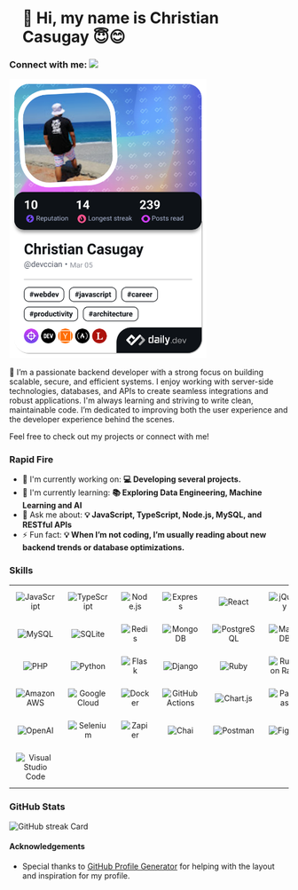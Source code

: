 <div id="toc">
  <ul align="left" style="list-style: none">
    <summary>
      <h1>
        👋 Hi, my name is Christian Casugay 😇😊
      </h1>
    </summary>
  </ul>
</div>

<h3 align="left">Connect with me: <a href="https://www.linkedin.com/in/christian-casugay-bb3446114/" target="_blank"><img src="https://img.shields.io/badge/LinkedIn-0077B5?style=for-the-badge&logo=linkedin&logoColor=white" height="18" style="margin-right: 4px"></a></h3>
<p align="left"></p>

<a href="https://app.daily.dev/devccian"><img src="./devcard.png" width="356" alt="Christian Casugay's Dev Card"/></a>

 <p align="left">🚀 I’m a passionate backend developer with a strong focus on building scalable, secure, and efficient systems. I enjoy working with server-side technologies, databases, and APIs to create seamless integrations and robust applications.
I'm always learning and striving to write clean, maintainable code. I’m dedicated to improving both the user experience and the developer experience behind the scenes.

Feel free to check out my projects or connect with me!</p>

**<h3 align="left">Rapid Fire</h3>**

- 💼 I'm currently working on: **💻 Developing several projects.**
- 🌱 I'm currently learning: **📚 Exploring Data Engineering, Machine Learning and AI**
- 💬 Ask me about: **💡 JavaScript, TypeScript, Node.js, MySQL, and RESTful APIs**
- ⚡ Fun fact: **💡 When I’m not coding, I’m usually reading about new backend trends or database optimizations.**

 **<h3 align="left">Skills</h3>**

<table style="width: 100%; border: 0px solid white;"><tr><td style="text-align: center; border: 0px; padding: 12px;"><img src="https://img.shields.io/badge/JavaScript-F7DF1C?logo=javascript&logoColor=white" height="32" alt="JavaScript"/></td><td style="text-align: center; border: 0px; padding: 12px;"><img src="https://img.shields.io/badge/TypeScript-3178C6?logo=typescript&logoColor=white" height="32" alt="TypeScript"/></td><td style="text-align: center; border: 0px; padding: 12px;"><img src="https://img.shields.io/badge/Node.js-8CC84B?logo=node.js&logoColor=white" height="32" alt="Node.js"/></td><td style="text-align: center; border: 0px; padding: 12px;"><img src="https://img.shields.io/badge/Express-000000?logo=express&logoColor=white" height="32" alt="Express"/></td><td style="text-align: center; border: 0px; padding: 12px;"><img src="https://img.shields.io/badge/React-20232A?logo=react&logoColor=61DAFB" height="32" alt="React"/></td><td style="text-align: center; border: 0px; padding: 12px;"><img src="https://img.shields.io/badge/jQuery-0769AD?logo=jquery&logoColor=white" height="32" alt="jQuery"/></td></tr><tr><td style="text-align: center; border: 0px; padding: 12px;"><img src="https://img.shields.io/badge/MySQL-4479A1?logo=mysql&logoColor=white" height="32" alt="MySQL"/></td><td style="text-align: center; border: 0px; padding: 12px;"><img src="https://img.shields.io/badge/SQLite-003B57?logo=sqlite&logoColor=white" height="32" alt="SQLite"/></td><td style="text-align: center; border: 0px; padding: 12px;"><img src="https://img.shields.io/badge/Redis-DC382D?logo=redis&logoColor=white" height="32" alt="Redis"/></td><td style="text-align: center; border: 0px; padding: 12px;"><img src="https://img.shields.io/badge/MongoDB-4EA94B?logo=mongodb&logoColor=white" height="32" alt="MongoDB"/></td><td style="text-align: center; border: 0px; padding: 12px;"><img src="https://img.shields.io/badge/PostgreSQL-316192?logo=postgresql&logoColor=white" height="32" alt="PostgreSQL"/></td><td style="text-align: center; border: 0px; padding: 12px;"><img src="https://img.shields.io/badge/MariaDB-003545?logo=mariadb&logoColor=white" height="32" alt="MariaDB"/></td></tr><tr><td style="text-align: center; border: 0px; padding: 12px;"><img src="https://img.shields.io/badge/PHP-777BB4?logo=php&logoColor=white" height="32" alt="PHP"/></td><td style="text-align: center; border: 0px; padding: 12px;"><img src="https://img.shields.io/badge/Python-306998?logo=python&logoColor=white" height="32" alt="Python"/></td><td style="text-align: center; border: 0px; padding: 12px;"><img src="https://img.shields.io/badge/Flask-000000?logo=flask&logoColor=white" height="32" alt="Flask"/></td><td style="text-align: center; border: 0px; padding: 12px;"><img src="https://img.shields.io/badge/Django-092E20?logo=django&logoColor=white" height="32" alt="Django"/></td><td style="text-align: center; border: 0px; padding: 12px;"><img src="https://img.shields.io/badge/Ruby-CC342D?logo=ruby&logoColor=white" height="32" alt="Ruby"/></td><td style="text-align: center; border: 0px; padding: 12px;"><img src="https://img.shields.io/badge/Ruby_on_Rails-CC0000?logo=ruby&logoColor=white" height="32" alt="Ruby on Rails"/></td></tr><tr><td style="text-align: center; border: 0px; padding: 12px;"><img src="https://img.shields.io/badge/Amazon_AWS-232F3E?logo=amazon-aws&logoColor=white" height="32" alt="Amazon AWS"/></td><td style="text-align: center; border: 0px; padding: 12px;"><img src="https://img.shields.io/badge/Google_Cloud-4285F4?logo=google-cloud&logoColor=white" height="32" alt="Google Cloud"/></td><td style="text-align: center; border: 0px; padding: 12px;"><img src="https://img.shields.io/badge/Docker-2496ED?logo=docker&logoColor=white" height="32" alt="Docker"/></td><td style="text-align: center; border: 0px; padding: 12px;"><img src="https://img.shields.io/badge/GitHub_Actions-2088FF?logo=github-actions&logoColor=white" height="32" alt="GitHub Actions"/></td><td style="text-align: center; border: 0px; padding: 12px;"><img src="https://img.shields.io/badge/Chart.js-FF6384?logo=chart.js&logoColor=white" height="32" alt="Chart.js"/></td><td style="text-align: center; border: 0px; padding: 12px;"><img src="https://img.shields.io/badge/Pandas-150458?logo=pandas&logoColor=white" height="32" alt="Pandas"/></td></tr><tr><td style="text-align: center; border: 0px; padding: 12px;"><img src="https://img.shields.io/badge/OpenAI-412991?logo=openai&logoColor=white" height="32" alt="OpenAI"/></td><td style="text-align: center; border: 0px; padding: 12px;"><img src="https://img.shields.io/badge/Selenium-43B02A?logo=selenium&logoColor=white" height="32" alt="Selenium"/></td><td style="text-align: center; border: 0px; padding: 12px;"><img src="https://img.shields.io/badge/Zapier-FA6F00?logo=zapier&logoColor=white" height="32" alt="Zapier"/></td><td style="text-align: center; border: 0px; padding: 12px;"><img src="https://img.shields.io/badge/Chai-A30701?logo=chai&logoColor=white" height="32" alt="Chai"/></td><td style="text-align: center; border: 0px; padding: 12px;"><img src="https://img.shields.io/badge/Postman-FF6C37?logo=postman&logoColor=white" height="32" alt="Postman"/></td><td style="text-align: center; border: 0px; padding: 12px;"><img src="https://img.shields.io/badge/Figma-F24E1E?logo=figma&logoColor=white" height="32" alt="Figma"/></td></tr><tr><td style="text-align: center; border: 0px; padding: 12px;"><img src="https://img.shields.io/badge/Visual_Studio_Code-007ACC?logo=visual-studio-code&logoColor=white" height="32" alt="Visual Studio Code"/></td></table>

 **<h3 align="left">GitHub Stats</h3>**

<p align="left">
  <img width="48%" src="https://streak-stats.demolab.com/?user=8ccian8&theme=default&hide_border=false&date_format=M+j%5B%2C+Y%5D&mode=weekly&hide_total_contributions=false&hide_current_streak=false&hide_longest_streak=false&card_height=200&border_radius=2" alt="GitHub streak Card" />
</p>

**<h4>Acknowledgements</h4>**
<ul>
  <li>Special thanks to <a href="https://www.github-profile-generator.in/" target="_blank">GitHub Profile Generator</a> for helping with the layout and inspiration for my profile.</li>
</ul>

<!--
**8CciaN8/8CciaN8** is a ✨ _special_ ✨ repository because its `README.md` (this file) appears on your GitHub profile.

Here are some ideas to get you started:

- 🔭 I’m currently working on ...
- 🌱 I’m currently learning ...
- 👯 I’m looking to collaborate on ...
- 🤔 I’m looking for help with ...
- 💬 Ask me about ...
- 📫 How to reach me: ...
- 😄 Pronouns: ...
- ⚡ Fun fact: ...
-->
<!--
<a href="https://app.daily.dev/devccian"><img src="https://api.daily.dev/devcards/v2/7PRA3I0WJ6olN8QCx8qSK.png?type=default&r=pex" width="356" alt="Christian Casugay's Dev Card"/></a>
-->


